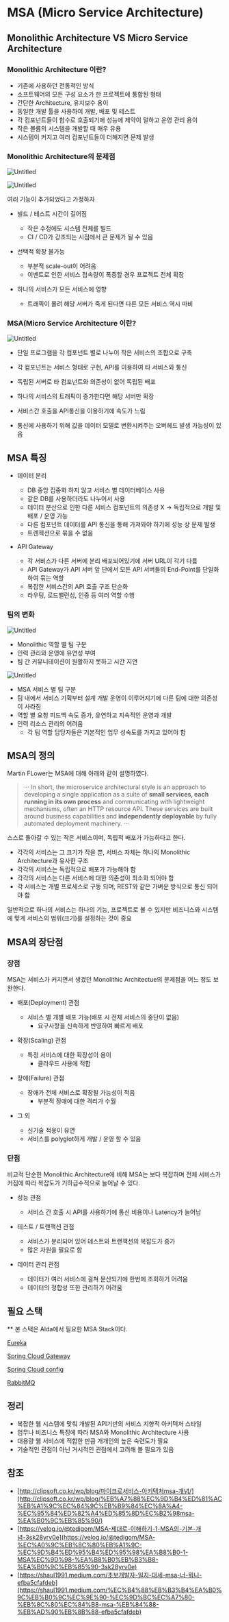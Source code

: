 # MSA (Micro Service Architecture)

## Monolithic Architecture VS Micro Service Architecture

### Monolithic Architecture 이란?

- 기존에 사용하던 전통적인 방식
- 소프트웨어의 모든 구성 요소가 한 프로젝트에 통합된 형태
- 간단한 Architecture, 유지보수 용이
- 동일한 개발 툴을 사용하여 개발, 배포 및 테스트
- 각 컴포넌트들이 함수로 호출되기에 성능에 제약이 덜하고 운영 관리 용이
- 작은 볼륨의 시스템을 개발할 때 매우 유용
- 시스템이 커지고 여러 컴포넌트들이 더해지면 문제 발생

### Monolithic Architecture의 문제점

![Untitled](./assets/msa.png)

![Untitled](./assets/msa1.png)

여러 기능이 추가되었다고 가정하자

- 빌드 / 테스트 시간이 길어짐
    - 작은 수정에도 시스템 전체를 빌드
    - CI / CD가 강조되는 시점에서 큰 문제가 될 수 있음

- 선택적 확장 불가능
    - 부분적 scale-out이 어려움
    - 이벤트로 인한 서비스 접속량이 폭증할 경우 프로젝트 전체 확장

- 하나의 서비스가 모든 서비스에 영향
    - 트래픽이 몰려 해당 서버가 죽게 된다면 다른 모든 서비스 역시 마비

### MSA(Micro Service Architecture 이란?

![Untitled](./assets/msa2.png)

- 단일 프로그램을 각 컴포넌트 별로 나누어 작은 서비스의 조합으로 구축
- 각 컴포넌트는 서비스 형태로 구현, API를 이용하여 타 서비스와 통신
- 독립된 서버로 타 컴포넌트와 의존성이 없어 독립된 배포
- 하나의 서비스의 트래픽이 증가한다면 해당 서버만 확장

- 서비스간 호출을 API통신을 이용하기에 속도가 느림
- 통신에 사용하기 위해 값을 데이터 모델로 변환시켜주는 오버헤드 발생 가능성이 있음

## MSA 특징

- 데이터 분리
    - DB 중앙 집중화 하지 않고 서비스 별 데이터베이스 사용
    - 같은 DB를 사용하더라도 나누어서 사용
    - 데이터 분산으로 인한 다른 서비스 컴포넌트의 의존성 X → 독립적으로 개발 및 배포 / 운영 가능
    - 다른 컴포넌트 데이터를 API 통신을 통해 가져와야 하기에 성능 상 문제 발생
    - 트렌젝션으로 묶을 수 없음

- API Gateway
    - 각 서비스가 다른 서버에 분리 배포되어있기에 서버 URL이 각기 다름
    - API Gateway가 API 서버 앞 단에서 모든 API 서버들의 End-Point를 단일화 하여 묶는 역할
    - 복잡한 서비스간의 API 호출 구조 단순화
    - 라우팅, 로드밸런싱, 인증 등 여러 역할 수행

### 팀의 변화

![Untitled](./assets/msa3.png)

- Monolithic 역할 별 팀 구분
- 인력 관리와 운영에 유연성 부여
- 팀 간 커뮤니테이션이 원활하지 못하고 시간 지연

![Untitled](./assets/msa4.png)

- MSA 서비스 별 팀 구분
- 팀 내에서 서비스 기획부터 설계 개발 운영이 이루어지기에 다른 팀에 대한 의존성이 사라짐
- 역할 별 요청 피드백 속도 증가, 유연하고 지속적인 운영과 개발
- 인력 리소스 관리의 어려움
    - 각 팀 역할 담당자들은 기본적인 업무 성숙도를 가지고 있어야 함

## MSA의 정의

Martin FLower는 MSA에 대해 아래와 같이 설명하였다.

> ··· In short, the microservice architectural style is an approach to developing a single application as a suite of **small services, each running in its own process** and communicating with lightweight mechanisms, often an HTTP resource API. These services are built around business capabilities and **independently deployable** by fully automated deployment machinery. ···
> 

스스로 돌아갈 수 있는 작은 서비스이며, 독립적 배포가 가능하다고 한다.

- 각각의 서비스는 그 크기가 작을 뿐, 서비스 자체는 하나의 Monolithic Architecture과 유사한 구조
- 각각의 서비스는 독립적으로 배포가 가능해야 함
- 각각의 서비스는 다른 서비스에 대한 의존성이 최소화 되어야 함
- 각 서비스는 개별 프로세스로 구동 되며, REST와 같은 가벼운 방식으로 통신 되어야 함

일반적으로 하나의 서비스는 하나의 기능, 프로젝트로 볼 수 있지만 비즈니스와 시스템에 맞게 서비스의 범위(크기)를 설정하는 것이 중요

## MSA의 장단점

### 장점

MSA는 서비스가 커지면서 생겼던 Monolithic Architectue의 문제점을 어느 정도 보완한다.

- 배포(Deployment) 관점
    - 서비스 별 개별 배포 가능(배포 시 전체 서비스의 중단이 없음)
        - 요구사항을 신속하게 반영하여 빠르게 배포

- 확장(Scaling) 관점
    - 특정 서비스에 대한 확장성이 용이
        - 클라우드 사용에 적합

- 장애(Failure) 관점
    - 장애가 전체 서비스로 확장될 가능성이 적음
        - 부분적 장애에 대한 격리가 수월

- 그 외
    - 신기술 적용이 유연
    - 서비스를 polyglot하게 개발 / 운영 할 수 있음

### 단점

비교적 단순한 Monolithic Architecture에 비해 MSA는 보다 복잡하며 전체 서비스가 커짐에 따라 복잡도가 기하급수적으로 늘어날 수 있다.

- 성능 관점
    - 서비스 간 호출 시 API를 사용하기에 통신 비용이나 Latency가 늘어남

- 테스트 / 트랜잭션 관점
    - 서비스가 분리되어 있어 테스트와 트랜잭션의 복잡도가 증가
    - 많은 자원을 필요로 함

- 데이터 관리 관점
    - 데이터가 여러 서비스에 걸쳐 분산되기에 한번에 조회하기 어려움
    - 데이터의 정합성 또한 관리하기 어려움

## 필요 스택

** 본 스택은 Alda에서 필요한 MSA Stack이다.

[Eureka](https://www.notion.so/Eureka-905caa6b7e524f679cf75c6b1c85490e)

[Spring Cloud Gateway](https://www.notion.so/Spring-Cloud-Gateway-97d5f7b7f0e24fe080f371e452225cdc)

[Spring Cloud config](https://www.notion.so/Spring-Cloud-config-2f9e0e47d49f40188a920924cfba84c7)

[RabbitMQ](https://www.notion.so/RabbitMQ-76240331b2e24321930840194c8e4bd1)

## 정리

- 복잡한 웹 시스템에 맞춰 개발된 API기반의 서비스 지향적 아키텍처 스타일
- 업무나 비즈니스 특징에 따라 MSA와 Monolithic Architecture 사용
- 대용량 웹 서비스에 적합한 만큼 개개인의 높은 숙련도가 필요
- 기술적인 관점이 아닌 거시적인 관점에서 고려해 볼 필요가 있음

## 참조

- [http://clipsoft.co.kr/wp/blog/마이크로서비스-아키텍처msa-개념/](http://clipsoft.co.kr/wp/blog/%EB%A7%88%EC%9D%B4%ED%81%AC%EB%A1%9C%EC%84%9C%EB%B9%84%EC%8A%A4-%EC%95%84%ED%82%A4%ED%85%8D%EC%B2%98msa-%EA%B0%9C%EB%85%90/)
- [https://velog.io/@tedigom/MSA-제대로-이해하기-1-MSA의-기본-개념-3sk28yrv0e](https://velog.io/@tedigom/MSA-%EC%A0%9C%EB%8C%80%EB%A1%9C-%EC%9D%B4%ED%95%B4%ED%95%98%EA%B8%B0-1-MSA%EC%9D%98-%EA%B8%B0%EB%B3%B8-%EA%B0%9C%EB%85%90-3sk28yrv0e)
- [https://shaul1991.medium.com/초보개발자-일지-대세-msa-너-뭐니-efba5cfafdeb](https://shaul1991.medium.com/%EC%B4%88%EB%B3%B4%EA%B0%9C%EB%B0%9C%EC%9E%90-%EC%9D%BC%EC%A7%80-%EB%8C%80%EC%84%B8-msa-%EB%84%88-%EB%AD%90%EB%8B%88-efba5cfafdeb)